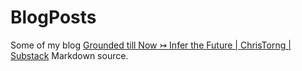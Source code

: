 # BlogPosts

Some of my blog [Grounded till Now ↣ Infer the Future | ChrisTorng | Substack](https://christorng.substack.com/) Markdown source.